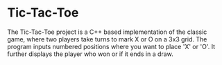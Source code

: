 # Tic-Tac-Toe

The Tic-Tac-Toe project is a C++ based implementation of the classic game, where two players take turns to mark X or O on a 3x3 grid.
The program inputs numbered positions where you want to place 'X' or 'O'.
It further displays the player who won or if it ends in a draw.




